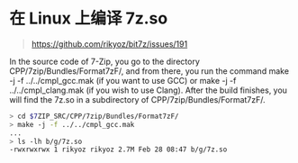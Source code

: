 # 在 Linux 上编译 7z.so

> https://github.com/rikyoz/bit7z/issues/191

In the source code of 7-Zip, you go to the directory CPP/7zip/Bundles/Format7zF/, and from there, you run the command make -j -f ../../cmpl_gcc.mak (if you want to use GCC) or make -j -f ../../cmpl_clang.mak (if you wish to use Clang).
After the build finishes, you will find the 7z.so in a subdirectory of CPP/7zip/Bundles/Format7zF/.

```sh
> cd $7ZIP_SRC/CPP/7zip/Bundles/Format7zF/
> make -j -f ../../cmpl_gcc.mak
...
> ls -lh b/g/7z.so
-rwxrwxrwx 1 rikyoz rikyoz 2.7M Feb 28 08:47 b/g/7z.so
```


